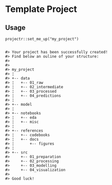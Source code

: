 <!-- README.md is generated from README.Rmd. Please edit that file -->

Template Project
================

<!-- badges: start -->
<!-- badges: end -->

Usage
-----

    projectr::set_me_up("my_project")


    #> Your project has been successfully created!
    #> Find below an ouline of your structure:
    #> 
    #> 
    #> my_project               
    #> ¦                        
    #> +-- data                 
    #> ¦   +-- 01_raw           
    #> ¦   +-- 02_intermediate  
    #> ¦   +-- 03_processed     
    #> ¦   +-- 04_predictions   
    #> ¦                        
    #> +-- model                
    #> ¦                        
    #> +-- notebooks            
    #> ¦   +-- eda              
    #> ¦   +-- misc             
    #> ¦                        
    #> +-- references           
    #> ¦   +-- codebooks        
    #> ¦   +-- docs             
    #> ¦       +-- figures      
    #> ¦                        
    #> +-- src                  
    #>     +-- 01_preparation   
    #>     +-- 02_processing    
    #>     +-- 03_modelling     
    #>     +-- 04_visualization 
    #> 
    #> Good luck!
